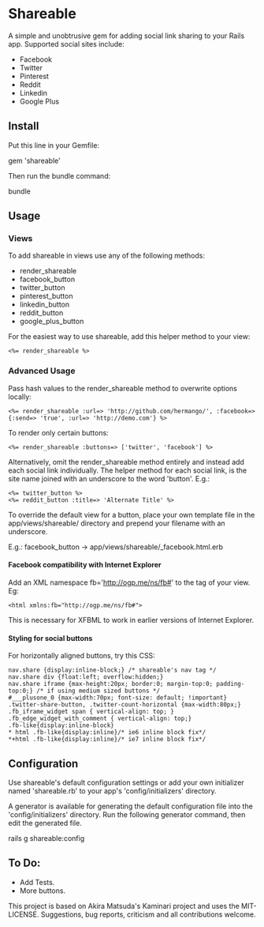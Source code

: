 Shareable
=========
A simple and unobtrusive gem for adding social link sharing to your Rails app. Supported social sites include:
  - Facebook
  - Twitter
  - Pinterest
  - Reddit
  - Linkedin
  - Google Plus

Install
--------
Put this line in your Gemfile:

  gem 'shareable'

Then run the bundle command:

  bundle

Usage
------
### Views
To add shareable in views use any of the following methods:
+ render_shareable
+ facebook_button
+ twitter_button
+ pinterest_button
+ linkedin_button
+ reddit_button
+ google_plus_button

For the easiest way to use shareable, add this helper method to your view:

```no-highlight
<%= render_shareable %>
```

### Advanced Usage
Pass hash values to the render_shareable method to overwrite options locally:
```no-highlight
<%= render_shareable :url=> 'http://github.com/hermango/', :facebook=> {:send=> 'true', :url=> 'http://demo.com'} %>
```

To render only certain buttons:
```no-highlight
<%= render_shareable :buttons=> ['twitter', 'facebook'] %>
```

Alternatively, omit the render_shareable method entirely and instead add each social link individually.
The helper method for each social link, is the site name joined with an underscore to the word 'button'. E.g.:

```no-highlight
<%= twitter_button %>
<%= reddit_button :title=> 'Alternate Title' %>
```

To override the default view for a button, place your own template file in the
app/views/shareable/ directory and prepend your filename with an underscore.

E.g.: facebook_button -> app/views/shareable/_facebook.html.erb

#### Facebook compatibility with Internet Explorer
Add an XML namespace fb='http://ogp.me/ns/fb#' to the <html> tag of your view. Eg: 
```no-highlight
<html xmlns:fb="http://ogp.me/ns/fb#">
```

This is necessary for XFBML to work in earlier versions of Internet Explorer.

#### Styling for social buttons
For horizontally aligned buttons, try this CSS:

```no-highlight
nav.share {display:inline-block;} /* shareable's nav tag */
nav.share div {float:left; overflow:hidden;}
nav.share iframe {max-height:20px; border:0; margin-top:0; padding-top:0;} /* if using medium sized buttons */
#___plusone_0 {max-width:70px; font-size: default; !important}
.twitter-share-button, .twitter-count-horizontal {max-width:80px;}
.fb_iframe_widget span { vertical-align: top; }
.fb_edge_widget_with_comment { vertical-align: top;}
.fb-like{display:inline-block}
* html .fb-like{display:inline}/* ie6 inline block fix*/
*+html .fb-like{display:inline}/* ie7 inline block fix*/
```

Configuration
------------
Use shareable's default configuration settings or add your own initializer named 'shareable.rb' to your app's 'config/initializers' directory.

A generator is available for generating the default configuration file into the 'config/initializers' directory.
Run the following generator command, then edit the generated file.

rails g shareable:config

To Do:
---------
- Add Tests.
- More buttons.

This project is based on Akira Matsuda's Kaminari project and uses the MIT-LICENSE. Suggestions, bug reports, criticism and all contributions welcome.
